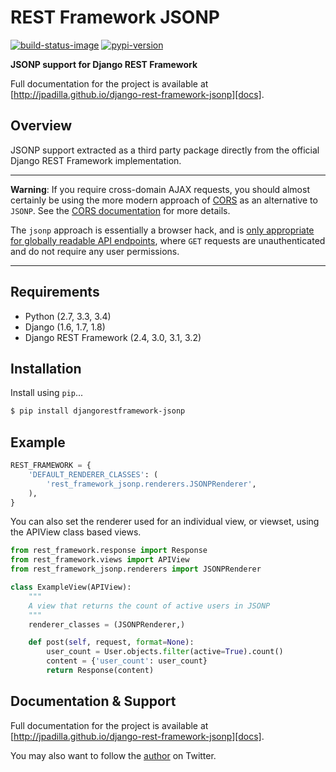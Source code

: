 # REST Framework JSONP

[![build-status-image]][travis]
[![pypi-version]][pypi]

**JSONP support for Django REST Framework**

Full documentation for the project is available at [http://jpadilla.github.io/django-rest-framework-jsonp][docs].

## Overview

JSONP support extracted as a third party package directly from the official Django REST Framework implementation.

---

**Warning**: If you require cross-domain AJAX requests, you should almost certainly be using the more modern approach of [CORS][cors] as an alternative to `JSONP`. See the [CORS documentation][cors-docs] for more details.

The `jsonp` approach is essentially a browser hack, and is [only appropriate for globally  readable API endpoints][jsonp-security], where `GET` requests are unauthenticated and do not require any user permissions.

---

## Requirements

* Python (2.7, 3.3, 3.4)
* Django (1.6, 1.7, 1.8)
* Django REST Framework (2.4, 3.0, 3.1, 3.2)

## Installation

Install using `pip`...

```bash
$ pip install djangorestframework-jsonp
```

## Example

```python
REST_FRAMEWORK = {
    'DEFAULT_RENDERER_CLASSES': (
        'rest_framework_jsonp.renderers.JSONPRenderer',
    ),
}
```

You can also set the renderer used for an individual view, or viewset, using the APIView class based views.

```python
from rest_framework.response import Response
from rest_framework.views import APIView
from rest_framework_jsonp.renderers import JSONPRenderer

class ExampleView(APIView):
    """
    A view that returns the count of active users in JSONP
    """
    renderer_classes = (JSONPRenderer,)

    def post(self, request, format=None):
        user_count = User.objects.filter(active=True).count()
        content = {'user_count': user_count}
        return Response(content)
```

## Documentation & Support

Full documentation for the project is available at [http://jpadilla.github.io/django-rest-framework-jsonp][docs].

You may also want to follow the [author][jpadilla] on Twitter.


[build-status-image]: https://secure.travis-ci.org/jpadilla/django-rest-framework-jsonp.svg?branch=master
[travis]: http://travis-ci.org/jpadilla/django-rest-framework-jsonp?branch=master
[pypi-version]: https://img.shields.io/pypi/v/djangorestframework-jsonp.svg
[pypi]: https://pypi.python.org/pypi/djangorestframework-jsonp
[cors]: http://www.w3.org/TR/cors/
[cors-docs]: http://www.django-rest-framework.org/topics/ajax-csrf-cors/
[jsonp-security]: http://stackoverflow.com/questions/613962/is-jsonp-safe-to-use
[docs]: http://jpadilla.github.io/django-rest-framework-jsonp
[jpadilla]: https://twitter.com/jpadilla_
